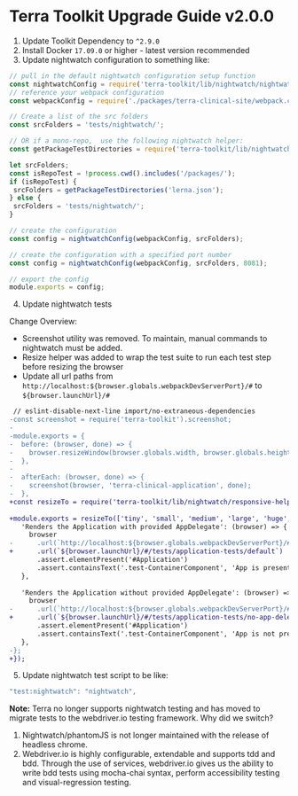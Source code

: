 # Terra Toolkit Upgrade Guide v2.0.0
1. Update Toolkit Dependency to `^2.9.0`
2. Install Docker `17.09.0` or higher - latest version recommended
3. Update nightwatch configuration to something like:

```js
// pull in the default nightwatch configuration setup function
const nightwatchConfig = require('terra-toolkit/lib/nightwatch/nightwatch.config.js').default;
// reference your webpack configuration
const webpackConfig = require('./packages/terra-clinical-site/webpack.config');

// Create a list of the src folders
const srcFolders = 'tests/nightwatch/';

// OR if a mono-repo,  use the following nightwatch helper:
const getPackageTestDirectories = require('terra-toolkit/lib/nightwatch/setup-helper.js').getPackageTestDirectories;

let srcFolders;
const isRepoTest = !process.cwd().includes('/packages/');
if (isRepoTest) {
 srcFolders = getPackageTestDirectories('lerna.json');
} else {
 srcFolders = 'tests/nightwatch/';
}

// create the configuration
const config = nightwatchConfig(webpackConfig, srcFolders);

// create the configuration with a specified port number
const config = nightwatchConfig(webpackConfig, srcFolders, 8081);

// export the config
module.exports = config;
```

4. Update nightwatch tests

Change Overview:
- Screenshot utility was removed. To maintain, manual commands to nightwatch must be added.
- Resize helper was added to wrap the test suite to run each test step before resizing the browser
- Update all url paths from `http://localhost:${browser.globals.webpackDevServerPort}/#` to `${browser.launchUrl}/#`

```diff
 // eslint-disable-next-line import/no-extraneous-dependencies
-const screenshot = require('terra-toolkit').screenshot;
-
-module.exports = {
-  before: (browser, done) => {
-    browser.resizeWindow(browser.globals.width, browser.globals.height, done);
-  },
-
-  afterEach: (browser, done) => {
-    screenshot(browser, 'terra-clinical-application', done);
-  },
+const resizeTo = require('terra-toolkit/lib/nightwatch/responsive-helpers').resizeTo;
 
+module.exports = resizeTo(['tiny', 'small', 'medium', 'large', 'huge', 'enormous'], {
   'Renders the Application with provided AppDelegate': (browser) => {
     browser
-      .url(`http://localhost:${browser.globals.webpackDevServerPort}/#/tests/application-tests/default`)
+      .url(`${browser.launchUrl}/#/tests/application-tests/default`)
       .assert.elementPresent('#Application')
       .assert.containsText('.test-ContainerComponent', 'App is present');
   },
 
   'Renders the Application without provided AppDelegate': (browser) => {
     browser
-      .url(`http://localhost:${browser.globals.webpackDevServerPort}/#/tests/application-tests/no-app-delegate`)
+      .url(`${browser.launchUrl}/#/tests/application-tests/no-app-delegate`)
       .assert.elementPresent('#Application')
       .assert.containsText('.test-ContainerComponent', 'App is not present');
   },
-};
+});
```
5. Update nightwatch test script to be like:
```js
"test:nightwatch": "nightwatch",
```

**Note:** Terra no longer supports nightwatch testing and has moved to migrate tests to the webdriver.io testing framework. Why did we switch? 

1) Nightwatch/phantomJS is not longer maintained with the release of headless chrome. 
2) Webdriver.io is highly configurable, extendable and supports tdd and bdd. Through the use of services, webdriver.io gives us the ability to write bdd tests using mocha-chai syntax, perform accessibility testing and visual-regression testing.
 